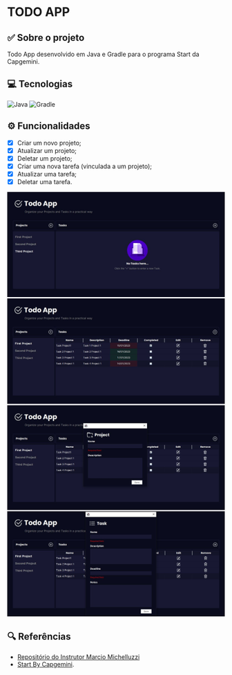 # TODO APP

## ✅ Sobre o projeto
 Todo App desenvolvido em Java e Gradle para o programa Start da Capgemini.

## 💻 Tecnologias
![Java](https://img.shields.io/badge/Java-000?style=for-the-badge&logo=java&logoColor=7520FF)
![Gradle](https://img.shields.io/badge/Gradle-000?style=for-the-badge&logo=grade&logoColor=7520FF)

## ⚙ Funcionalidades

- [x] Criar um novo projeto;
- [x] Atualizar um projeto;
- [x] Deletar um projeto;
- [x] Criar uma nova tarefa (vinculada a um projeto);
- [x] Atualizar uma tarefa;
- [x] Deletar uma tarefa.

<img alt="" src="https://raw.githubusercontent.com/elidianaandrade/todo-app/main/src/main/resources/todoapp-notasks-screen.JPG?token=GHSAT0AAAAAAB2SIMU5TIZTKEGTLMQMNYHCY6EVUQQ">
<img alt="" src="https://raw.githubusercontent.com/elidianaandrade/todo-app/main/src/main/resources/todoapp-screen.jpg?token=GHSAT0AAAAAAB2SIMU4O4HVAGGW4SPZCC3AY6EVUWQ">
<img alt="" src="https://raw.githubusercontent.com/elidianaandrade/todo-app/main/src/main/resources/todoapp-projectdialog-screen.JPG?token=GHSAT0AAAAAAB2SIMU5VDWY76IRA67XXZFCY6EVUTA">
<img alt="" src="https://raw.githubusercontent.com/elidianaandrade/todo-app/main/src/main/resources/todoapp-taskdialog-screen.JPG?token=GHSAT0AAAAAAB2SIMU443XJXYXAO3MWMI6WY6EVUZA">

<br>

## 🔍 Referências

- [Repositório do Instrutor Marcio Michelluzzi](https://startcapgemini.com.br/)
- [Start By Capgemini](https://startcapgemini.com.br/).
